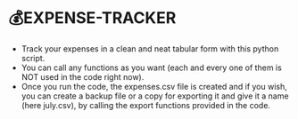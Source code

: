 # 💰**EXPENSE-TRACKER**
- Track your expenses in a clean and neat tabular form with this python script.
- You can call any functions as you want (each and every one of them is NOT used in the code right now).
- Once you run the code, the expenses.csv file is created and if you wish, you can create a backup file or a copy for exporting it and give it a name (here july.csv), by calling the export functions provided in the code.
